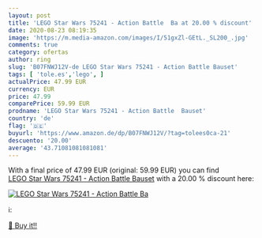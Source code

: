 ```yaml
---
layout: post
title: 'LEGO Star Wars 75241 - Action Battle  Ba at 20.00 % discount'
date: 2020-08-23 08:19:35
image: 'https://m.media-amazon.com/images/I/51gxZl-GEtL._SL200_.jpg'
comments: true
category: ofertas
author: ring
slug: 'B07FNWJ12V-de LEGO Star Wars 75241 - Action Battle Bauset'
tags: [ 'tole.es','lego', ]
actualPrice: 47.99 EUR
currency: EUR
price: 47.99
comparePrice: 59.99 EUR
prodname: 'LEGO Star Wars 75241 - Action Battle  Bauset'
country: 'de'
flag: '🇩🇪'
buyurl: 'https://www.amazon.de/dp/B07FNWJ12V/?tag=tolees0ca-21'
descuento: '20.00'
average: '43.71081081081081'
---
```


With a final price of 47.99 EUR (original: 59.99 EUR) you can find [LEGO Star Wars 75241 - Action Battle  Bauset](https://www.amazon.de/dp/B07FNWJ12V/?tag=tolees0ca-21) with a  20.00 % discount here:

[![LEGO Star Wars 75241 - Action Battle  Ba](https://m.media-amazon.com/images/I/51gxZl-GEtL._SL200_.jpg)](https://www.amazon.de/dp/B07FNWJ12V/?tag=tolees0ca-21)

ℹ️:


[🛒 Buy it!!](https://www.amazon.de/dp/B07FNWJ12V/?tag=tolees0ca-21)
